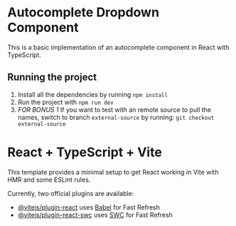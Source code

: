 # Autocomplete Dropdown Component

This is a basic implementation of an autocomplete component in React with TypeScript.

## Running the project

1. Install all the dependencies by running `npm install`
2. Run the project with `npm run dev`
3. _FOR BONUS 1_ If you want to test with an remote source to pull the names, switch to branch `external-source` by running: `git checkout external-source`

# React + TypeScript + Vite

This template provides a minimal setup to get React working in Vite with HMR and some ESLint rules.

Currently, two official plugins are available:

- [@vitejs/plugin-react](https://github.com/vitejs/vite-plugin-react/blob/main/packages/plugin-react/README.md) uses [Babel](https://babeljs.io/) for Fast Refresh
- [@vitejs/plugin-react-swc](https://github.com/vitejs/vite-plugin-react-swc) uses [SWC](https://swc.rs/) for Fast Refresh
